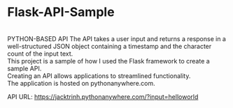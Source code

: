 # Flask-API-Sample
\
PYTHON-BASED API
The API takes a user input and returns a response in a well-structured JSON object containing a timestamp and the character count of the input text.\
This project is a sample of how I used the Flask framework to create a sample API.\
Creating an API allows applications to streamlined functionality.\
The application is hosted on pythonanywhere.com.

API URL:
https://jacktrinh.pythonanywhere.com/?input=helloworld
